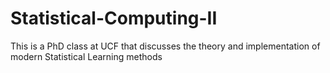 # Statistical-Computing-II
This is a PhD class at UCF that discusses the theory and implementation of modern Statistical Learning methods

